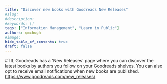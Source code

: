 ```yaml
---
title: "Discover new books with Goodreads New Releases"
#slug:
#description:
#keywords: []
tags: ["Information Management", "Learn in Public"]
authors: qmchugh
#image:
hide_table_of_contents: true
draft: false
---
```


#TIL Goodreads has a 'New Releases' page where you can discover the latest books by authors you follow on your Goodreads shelves. You can also opt to receive email notifications when new books are published.
https://www.goodreads.com/new_releases/